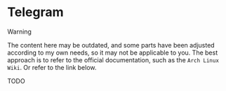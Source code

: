 # Telegram

> [!WARNING]
> The content here may be outdated, and some parts have been adjusted according to my own needs, so it may not be applicable to you. The best approach is to refer to the official documentation, such as the `Arch Linux Wiki`. Or refer to the link below.

TODO

